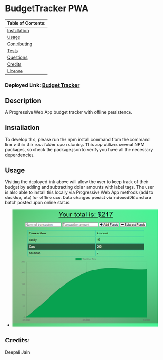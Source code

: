 # BudgetTracker PWA

  |      Table of Contents:       |
  |-------------------------------|
  | [Installation](#installation) |
  |        [Usage](#usage)        |
  | [Contributing](#contributing) |
  |     [Tests](#tests)           |
  |    [Questions](#questions)    |
  |    [Credits](#credits)        |
  |     [License](#license)       |

  ### Deployed Link: [Budget Tracker](https://salty-tundra-90790.herokuapp.com/)
  
  ## Description
  
 A Progressive Web App budget tracker with offline persistence.
  
  ## Installation
  
 To develop this, please run the npm install command from the command line within this root folder upon cloning. This app utilizes several NPM packages, so check the package.json to verify you have all the necessary dependencies.
  
  
  ## Usage 
  

  Visiting the deployed link above will allow the user to keep track of their budget by adding and subtracting dollar amounts with label tags.  The user is also able to install this locally via Progressive Web App methods (add to desktop, etc) for offline use. Data changes persist via indexedDB and are batch posted upon online status. 

  - ![Preview](/preview.png)
  
  ## Credits:
  Deepali Jain
